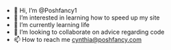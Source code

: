 - 👋 Hi, I’m @Poshfancy1
- 👀 I’m interested in learning how to speed up my site 
- 🌱 I’m currently learning life 
- 💞️ I’m looking to collaborate on advice regarding code 
- 📫 How to reach me cynthia@poshfancy.com

<!---
Poshfancy1/Poshfancy1 is a ✨ special ✨ repository because its `README.md` (this file) appears on your GitHub profile.
You can click the Preview link to take a look at your changes.
--->
